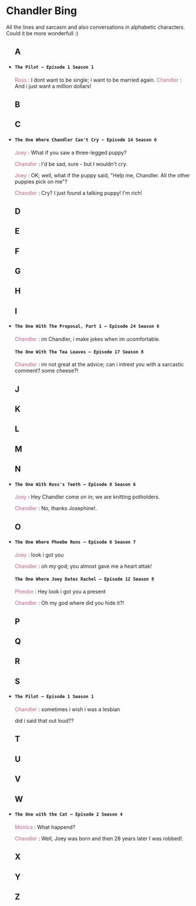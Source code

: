 # Chandler Bing

All the lines and sarcasm and also conversations in alphabetic characters. Could it be more wonderfull :)
<uL>

## A
<li>
<h4><code>The Pilot — Episode 1 Season 1</code></h4>
<p>
<span style="color: #cd5d7d;">Ross</span> : I dont want to be single; i want to be married again.
<span style="color: #cd5d7d;">Chandler</span> : And i just want a million dollars!
</p>
</li>

## B


## C

<li>
<h4><code>The One Where Chandler Can't Cry — Episode 14 Season 6</code></h4>
<p>
<span style="color: #cd5d7d;">Joey</span> : What if you saw a three-legged puppy?

<span style="color: #cd5d7d;">Chandler</span> : I'd be sad, sure - but I wouldn't cry.

<span style="color: #cd5d7d;">Joey</span> : OK; well, what if the puppy said, "Help me, Chandler. All the other puppies pick on me"?

<span style="color: #cd5d7d;">Chandler</span> : Cry? I just found a talking puppy! I'm rich!
</p>
</li>

## D

## E

## F

## G

## H

## I

<li>
<h4><code>The One With The Proposal, Part 1 — Episode 24 Season 6</code></h4>
<p>
<span style="color: #cd5d7d;">Chandler</span> : im Chandler, i make jokes when im ucomfortable.
</p>

<h4><code>The One With The Tea Leaves — Episode 17 Season 8</code></h4>
<p>
<span style="color: #cd5d7d;">Chandler</span> : im not great at the advice; can i intrest you with a sarcastic comment?
some cheese?!
</p>

</li>


## J

## K

## L

## M

## N
<li>
<h4><code>The One With Ross's Teeth — Episode 8 Season 6</code></h4>
<p>
<span style="color: #cd5d7d;">Joey</span> : Hey Chandler come on in; we are knitting potholders.

<span style="color: #cd5d7d;">Chandler</span> : No, thanks Josephine!.
</p>
</li>

## O
<li>
<h4><code>The One Where Phoebe Runs — Episode 6 Season 7</code></h4>
<p>
<span style="color: #cd5d7d;">Joey</span> : look i got you

<span style="color: #cd5d7d;">Chandler</span> : oh my god; you almost gave me a heart attak!
</p>
<h4><code>The One Where Joey Dates Rachel — Episode 12 Season 8</code></h4>
<p>
<span style="color: #cd5d7d;">Pheobe</span> : Hey look i got you a present

<span style="color: #cd5d7d;">Chandler</span> : Oh my god where did you hide it?!
</p>
</li>

## P

## Q

## R

## S
<li>
<h4><code>The Pilot — Episode 1 Season 1</code></h4>
<p>
<span style="color: #cd5d7d;">Chandler</span> : sometimes i wish i was a lesbian

<span style="color: #cd5d7d;"></span> did i said that out loud??
</p>
</li>

## T

## U

## V

## W

<li>
<h4><code>The One with the Cat — Episode 2 Season 4</code></h4>
<p>
<span style="color: #cd5d7d;">Monica</span> : What happend?

<span style="color: #cd5d7d;">Chandler</span> : Well, Joey was born and then 28 years later I was robbed!.
</p>
</li>


## X

## Y

## Z
</ul>